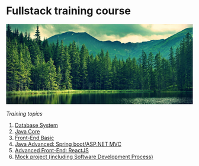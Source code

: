 # Fullstack training course
<img src="https://github.com/doanngocanh/Railway14/blob/master/images/readme_top_image.jfif" alt="readme top image" style="width:512px; height:216px;"/>

_Training topics_
1. [Database System](https://github.com/doanngocanh/Railway14/tree/master/SQL)
2. [Java Core](https://github.com/doanngocanh/Railway14/tree/master/Java%20Core)
3. [Front-End Basic](https://github.com/doanngocanh/Railway14)
4. [Java Advanced: Spring boot/ASP.NET MVC](https://github.com/doanngocanh/Railway14)
5. [Advanced Front-End: ReactJS](https://github.com/doanngocanh/Railway14)
6. [Mock project (including Software Development Process)](https://github.com/doanngocanh/Railway14)

